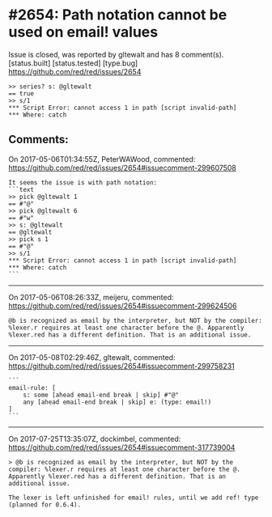 
#2654: Path notation cannot be used on email! values
================================================================================
Issue is closed, was reported by gltewalt and has 8 comment(s).
[status.built] [status.tested] [type.bug]
<https://github.com/red/red/issues/2654>

```
>> series? s: @gltewalt
== true
>> s/1
*** Script Error: cannot access 1 in path [script invalid-path]
*** Where: catch
```


Comments:
--------------------------------------------------------------------------------

On 2017-05-06T01:34:55Z, PeterWAWood, commented:
<https://github.com/red/red/issues/2654#issuecomment-299607508>

    It seems the issue is with path notation:
    ```text
    >> pick @gltewalt 1
    == #"@"
    >> pick @gltewalt 6
    == #"w"
    >> s: @gltewalt
    == @gltewalt
    >> pick s 1
    == #"@"
    >> s/1
    *** Script Error: cannot access 1 in path [script invalid-path]
    *** Where: catch
    ```

--------------------------------------------------------------------------------

On 2017-05-06T08:26:33Z, meijeru, commented:
<https://github.com/red/red/issues/2654#issuecomment-299624506>

    @b is recognized as email by the interpreter, but NOT by the compiler: %lexer.r requires at least one character before the @. Apparently %lexer.red has a different definition. That is an additional issue.

--------------------------------------------------------------------------------

On 2017-05-08T02:29:46Z, gltewalt, commented:
<https://github.com/red/red/issues/2654#issuecomment-299758231>

    ```
    email-rule: [
        s: some [ahead email-end break | skip] #"@"
        any [ahead email-end break | skip] e: (type: email!)
    ]
    ```

--------------------------------------------------------------------------------

On 2017-07-25T13:35:07Z, dockimbel, commented:
<https://github.com/red/red/issues/2654#issuecomment-317739004>

    > @b is recognized as email by the interpreter, but NOT by the compiler: %lexer.r requires at least one character before the @. Apparently %lexer.red has a different definition. That is an additional issue.
    
    The lexer is left unfinished for email! rules, until we add ref! type (planned for 0.6.4).


